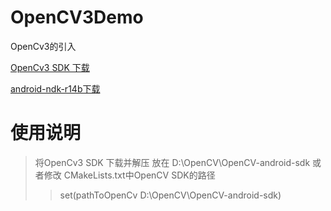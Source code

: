# OpenCV3Demo
OpenCv3的引入

[OpenCv3 SDK 下载](https://jaist.dl.sourceforge.net/project/opencvlibrary/opencv-android/3.0.0/OpenCV-3.0.0-android-sdk-1.zip)

[android-ndk-r14b下载](https://dl.google.com/android/repository/android-ndk-r14b-windows-x86_64.zip?hl=zh_cn)

# 使用说明
>将OpenCv3 SDK 下载并解压 放在 D:\\OpenCV\\OpenCV-android-sdk
>或者修改 CMakeLists.txt中OpenCV SDK的路径
>>set(pathToOpenCv D:\\OpenCV\\OpenCV-android-sdk)
